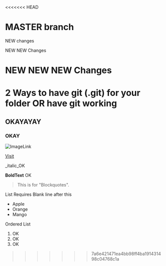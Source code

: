 <<<<<<< HEAD
# MASTER branch

NEW changes

NEW NEW Changes

NEW NEW NEW Changes
=======
# 2 Ways to have git (.git) for your folder OR have git working

## OKAYAYAY

### OKAY

![ImageLink](https://octodex.github.com/images/bannekat.png)

[Visit](www.github.com)

_italic_OK

**BoldText** OK

>This is for "Blockquotes".

List Requires Blank line after this

* Apple
* Orange
* Mango

Ordered List

1. OK
2. OK
3. OK
>>>>>>> 7a6e421471ea4bb98ff4ba191431498c04768c1a
